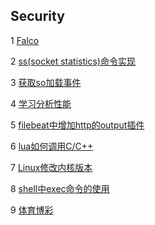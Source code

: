 ## Security

1 [Falco](https://github.com/luofengmacheng/cloud_native/blob/master/security/falco.md)

2 [ss(socket statistics)命令实现](https://github.com/luofengmacheng/cloud_native/blob/master/security/ss_implementation.md)

3 [获取so加载事件](https://github.com/luofengmacheng/cloud_native/blob/master/security/so_load_event.md)

4 [学习分析性能](https://github.com/luofengmacheng/cloud_native/blob/master/security/learn_perf.md)

5 [filebeat中增加http的output插件](https://github.com/luofengmacheng/cloud_native/blob/master/security/filebeat_http.md)

6 [lua如何调用C/C++](https://github.com/luofengmacheng/cloud_native/blob/master/security/lua_call_c.md)

7 [Linux修改内核版本](https://github.com/luofengmacheng/cloud_native/blob/master/security/change_linux_kernel_version.md)

8 [shell中exec命令的使用](https://github.com/luofengmacheng/cloud_native/blob/master/security/exec_in_shell.md)

9 [体育博彩](https://github.com/luofengmacheng/cloud_native/blob/master/security/odds.md)

